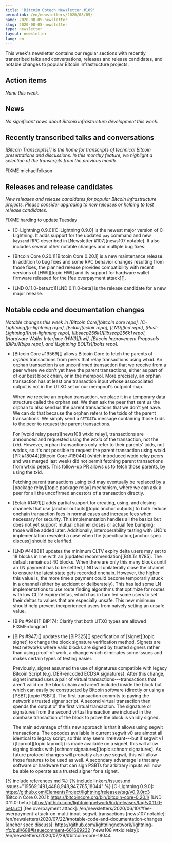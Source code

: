 ```yaml
---
title: 'Bitcoin Optech Newsletter #109'
permalink: /en/newsletters/2020/08/05/
name: 2020-08-05-newsletter
slug: 2020-08-05-newsletter
type: newsletter
layout: newsletter
lang: en
---
```

This week's newsletter contains our regular sections with recently
transcribed talks and conversations, releases and release candidates,
and notable changes to popular Bitcoin infrastructure projects.

## Action items

*None this week.*

## News

*No significant news about Bitcoin infrastructure development this
week.*

## Recently transcribed talks and conversations

*[Bitcoin Transcripts][] is the home for transcripts of technical
Bitcoin presentations and discussions. In this monthly feature, we
highlight a selection of the transcripts from the previous month.*

FIXME:michaelfolkson

## Releases and release candidates

*New releases and release candidates for popular Bitcoin infrastructure
projects.  Please consider upgrading to new releases or helping to test
release candidates.*

FIXME:harding to update Tuesday

- [C-Lightning 0.9.0][C-Lightning 0.9.0] is the newest major version of
  C-Lightning.  It adds support for the updated `pay` command and new
  `keysend` RPC described in [Newsletter #107][news107 notable].  It
  also includes several other notable changes and multiple bug fixes.

- [Bitcoin Core 0.20.1][Bitcoin Core 0.20.1] is a new maintenance
  release.  In addition to bug fixes and some RPC behavior changes
  resulting from those fixes, the planned release provides compatibility
  with recent versions of [HWI][topic HWI] and its support for hardware
  wallet firmware released for the [fee overpayment attack][].

- [LND 0.11.0-beta.rc1][LND 0.11.0-beta] is the release candidate for a
  new major release.  <!-- FIXME:harding to update Tuesday (LND haven't
  yet published their draft release notes) -->

## Notable code and documentation changes

*Notable changes this week in [Bitcoin Core][bitcoin core repo],
[C-Lightning][c-lightning repo], [Eclair][eclair repo], [LND][lnd repo],
[Rust-Lightning][rust-lightning repo], [libsecp256k1][libsecp256k1 repo],
[Hardware Wallet Interface (HWI)][hwi], [Bitcoin Improvement Proposals
(BIPs)][bips repo], and [Lightning BOLTs][bolts repo].*

- [Bitcoin Core #19569][] allows Bitcoin Core to fetch the parents of _orphan_
  transactions from peers that relay transactions using wtxid. An orphan
  transaction is an unconfirmed transaction that we receive from a peer where we
  don't yet have the parent transactions, either as part of of our best block
  chain, or in the mempool. More precisely, an orphan transaction has at least
  one transaction input whose assocociated output is not in the UTXO set or our
  mempool's outpoint map.

    When we receive an orphan transaction, we place it in a temporary data
    structure called the orphan set. We then ask the peer that sent us the
    orphan to also send us the parent transactions that we don't yet have. We can
    do that because the orphan refers to the txids of the parent transactions. We
    simply send a `GETDATA` message containing those txids to the peer to
    request the parent transactions.

    For [wtxid relay peers][news108 wtxid relay], transactions are announced
    and requested using the _wtxid_ of the transaction, not the _txid_. However,
    orphan transactions only refer to their parents' txids, not wtxids, so it's
    not possible to request the parent transaction using wtxid. [PR
    #18044][Bitcoin Core #18044] (which introduced wtxid relay peers and was
    merged last week) did not permit fetching parent transactions from wtxid peers.
    This follow-up PR allows us to fetch those parents, by using the txid.

    Fetching parent transactions using txid may eventually be replaced
    by a [package relay][topic package relay] mechanism, where we can
    ask a peer for all the uncofirmed ancestors of a transaction directly.

- [Eclair #1491][] adds partial support for creating, using, and closing
  channels that use [anchor outputs][topic anchor outputs] to both reduce
  onchain transaction fees in normal cases and increase fees when
  necessary for security.  This implementation handles all the basics
  but does not yet support mutual channel closes or actual fee bumping;
  those will be added later.  Additionally, interoperability testing
  with LND's implementation revealed a case when the
  [specification][anchor spec discuss] should be clarified.

- [LND #4488][] updates the minimum CLTV expiry delta users may set to
  18 blocks in line with an [updated recommendation][BOLTs #785].  The
  default remains at 40 blocks.  When there are only this many blocks
  until an LN payment has to be settled, LND will unilaterally close the
  channel to ensure the latest state gets recorded onchain.  However,
  the higher this value is, the more time a payment could become
  temporarily stuck in a channel (either by accident or deliberately).
  This has led some LN implementations to use route finding algorithms
  that optimize for routes with low CLTV expiry deltas, which has in
  turn led some users to set their deltas to values that are especially
  unsafe.  This new minimum should help prevent inexperienced users from
  naively setting an unsafe value.

- [BIPs #948][] BIP174: Clarify that both UTXO types are allowed FIXME:dongcarl

- [BIPs #947][] updates the [BIP325][] specification of [signet][topic
  signet] to change the block signature verification method.  Signets
  are test networks where valid blocks are signed by trusted signers
  rather than using proof-of-work, a change which eliminates some issues
  and makes certain types of testing easier.

    Previously, signet assumed the use of signatures compatible with
    legacy Bitcoin Script (e.g. DER-encoded ECDSA signatures).  After
    this change, signet instead uses a pair of virtual
    transactions---transactions that aren't valid on the block chain and
    aren't included inside the block but which can easily be constructed
    by Bitcoin software (directly or using a [PSBT][topic PSBT]).  The
    first transaction commits to paying the network's trusted signer
    script.  A second virtual transaction then spends the output of the
    first virtual transaction.  The signature or signatures from the
    second virtual transaction are included in the coinbase transaction
    of the block to prove the block is validly signed.

    The main advantage of this new approach is that it allows using
    segwit transactions.   The opcodes available in current segwit v0
    are almost all identical to legacy script, <!-- I think
    OP_CODESEPARATOR is the only change --> so this may seem
    irrelevant---but if segwit v1 ([taproot][topic taproot]) is made
    available on a signet, this will allow signing blocks with [schnorr
    signatures][topic schnorr signatures].  As future protocol changes
    will probably also use segwit, this will allow those features to be
    used as well.  A secondary advantage is that any software or
    hardware that can sign PSBTs for arbitrary inputs will now be able
    to operate as a trusted signer for a signet.

{% include references.md %}
{% include linkers/issues.md issues="19569,1491,4488,948,947,785,18044" %}
[C-Lightning 0.9.0]: https://github.com/ElementsProject/lightning/releases/tag/v0.9.0rc3
[Bitcoin Core 0.20.1]: https://bitcoincore.org/bin/bitcoin-core-0.20.1/
[LND 0.11.0-beta]: https://github.com/lightningnetwork/lnd/releases/tag/v0.11.0-beta.rc1
[fee overpayment attack]: /en/newsletters/2020/06/10/#fee-overpayment-attack-on-multi-input-segwit-transactions
[news107 notable]: /en/newsletters/2020/07/22/#notable-code-and-documentation-changes
[anchor spec discuss]: https://github.com/lightningnetwork/lightning-rfc/pull/688#issuecomment-661669232
[news108 wtxid relay]: /en/newsletters/2020/07/29/#bitcoin-core-18044
